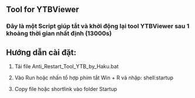 ## Tool for YTBViewer

### Đây là một Script giúp tắt và khởi động lại tool YTBViewer sau 1 khoảng thời gian nhất định (13000s)

## Hướng dẫn cài đặt:

1. Tải file Anti_Restart_Tool_YTB_by_Haku.bat

2. Vào Run hoặc nhấn tổ hợp phím tắt Win + R và nhập: shell:startup

3. Copy file hoặc shortlink vào folder Startup
